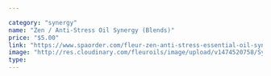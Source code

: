 ```yaml
---

category: "synergy"
name: "Zen / Anti-Stress Oil Synergy (Blends)"
price: "$5.00"
link: "https://www.spaorder.com/fleur-zen-anti-stress-essential-oil-synergy-blends/"
image: "http://res.cloudinary.com/fleuroils/image/upload/v1474520758/Synergy/synergy.jpg"
type: 
---
```

